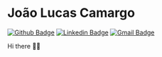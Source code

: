 # João Lucas Camargo
[![Github Badge](https://img.shields.io/badge/-Github-000?style=flat-square&logo=Github&logoColor=white&link=https://github.com/joaobclucas)](https://github.com/joaobclucas)
[![Linkedin Badge](https://img.shields.io/badge/-LinkedIn-blue?style=flat-square&logo=Linkedin&logoColor=white&link=https://www.linkedin.com/in/joaobclucas/)](https://www.linkedin.com/in/joaobclucas/)
[![Gmail Badge](https://img.shields.io/badge/-Gmail-c14438?style=flat-square&logo=Gmail&logoColor=white&link=mailto:joaobclucas4@gmail.com)](mailto:joaobclucas4@gmail.com)


Hi there 👋🏻  
